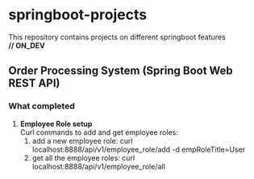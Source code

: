 # springboot-projects
This repository contains projects on different springboot features <br>
**// ON_DEV**

## Order Processing System (Spring Boot Web REST API)
### What completed
1. **Employee Role setup** <br>
   Curl commands to add and get employee roles:
   1. add a new employee role: curl localhost:8888/api/v1/employee_role/add -d empRoleTitle=User
   2. get all the employee roles: curl localhost:8888/api/v1/employee_role/all

